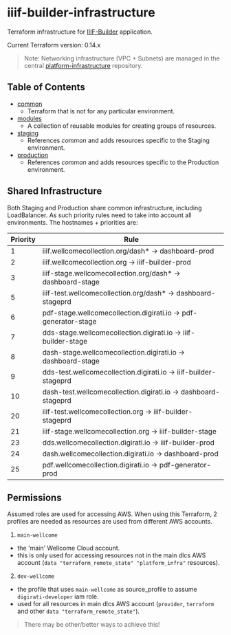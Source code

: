 # iiif-builder-infrastructure

Terraform infrastructure for [IIIF-Builder](https://github.com/wellcomecollection/iiif-builder) application.

Current Terraform version: 0.14.x

> Note: Networking infrastructure (VPC + Subnets) are managed in the central [platform-infrastructure](https://github.com/wellcomecollection/platform-infrastructure/) repository.

## Table of Contents

* [common](/infrastructure/common/readme.md)
  * Terraform that is not for any particular environment.
* [modules](/infrastructure/modules)
  * A collection of reusable modules for creating groups of resources.
* [staging](/infrastructure/staging)
  * References _common_ and adds resources specific to the Staging environment.
* [production](/infrastructure/production)
  * References _common_ and adds resources specific to the Production environment.

## Shared Infrastructure

Both Staging and Production share common infrastructure, including LoadBalancer. As such priority rules need to take into account all environments. The hostnames + priorities are:

| Priority | Rule                                                             |
|----------|------------------------------------------------------------------|
| 1        | iiif.wellcomecollection.org/dash* -> dashboard-prod              |
| 2        | iiif.wellcomecollection.org -> iiif-builder-prod                 |
| 3        | iiif-stage.wellcomecollection.org/dash* -> dashboard-stage       |
| 5        | iiif-test.wellcomecollection.org/dash* -> dashboard-stageprd     |
| 6        | pdf-stage.wellcomecollection.digirati.io -> pdf-generator-stage  |
| 7        | dds-stage.wellcomecollection.digirati.io -> iiif-builder-stage   |
| 8        | dash-stage.wellcomecollection.digirati.io -> dashboard-stage     |
| 9        | dds-test.wellcomecollection.digirati.io -> iiif-builder-stageprd |
| 10       | dash-test.wellcomecollection.digirati.io -> dashboard-stageprd   |
| 20       | iiif-test.wellcomecollection.org -> iiif-builder-stageprd        |
| 21       | iiif-stage.wellcomecollection.org -> iiif-builder-stage          |
| 23       | dds.wellcomecollection.digirati.io -> iiif-builder-prod          |
| 24       | dash.wellcomecollection.digirati.io -> dashboard-prod            |
| 25       | pdf.wellcomecollection.digirati.io -> pdf-generator-prod         |


## Permissions

Assumed roles are used for accessing AWS. When using this Terraform, 2 profiles are needed as resources are used from different AWS accounts.

1. `main-wellcome` 
  - the 'main' Wellcome Cloud account. 
  - this is only used for accessing resources not in the main dlcs AWS account (`data "terraform_remote_state" "platform_infra"` resources).
2. `dev-wellcome` 
  - the profile that uses `main-wellcome` as source_profile to assume `digirati-developer` iam role. 
  - used for all resources in main dlcs AWS account (`provider`, `terraform` and other `data "terraform_remote_state"`).

> There may be other/better ways to achieve this!

